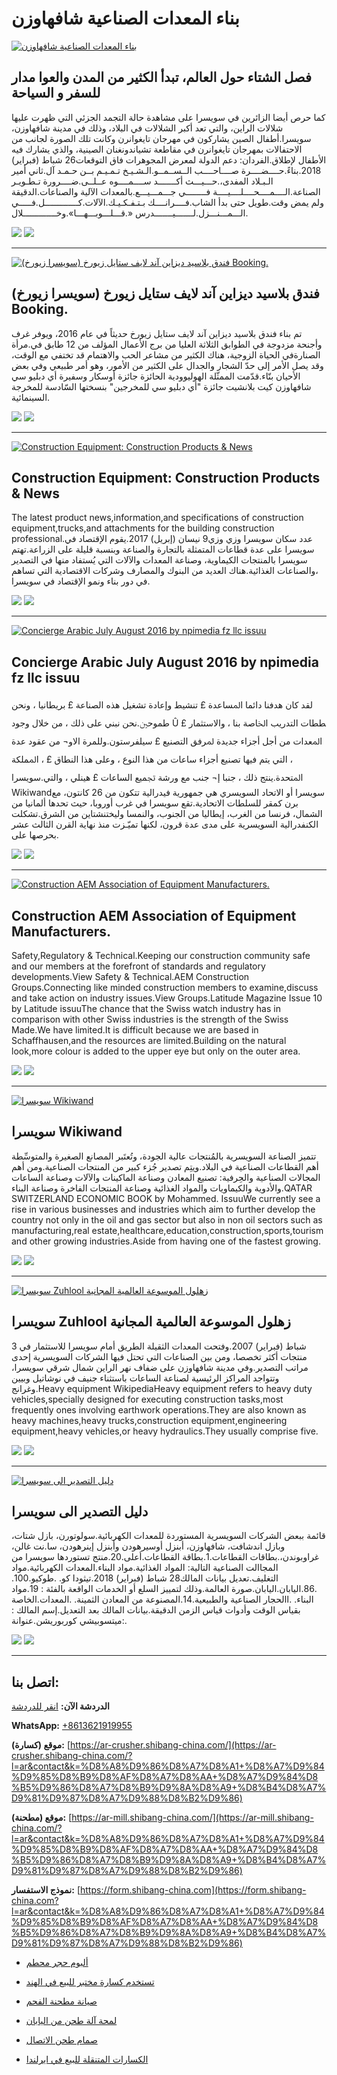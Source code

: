 # بناء المعدات الصناعية شافهاوزن

<a href="https://swt.shibang-china.com/?l=ar&img&k=%D8%A8%D9%86%D8%A7%D8%A1+%D8%A7%D9%84%D9%85%D8%B9%D8%AF%D8%A7%D8%AA+%D8%A7%D9%84%D8%B5%D9%86%D8%A7%D8%B9%D9%8A%D8%A9+%D8%B4%D8%A7%D9%81%D9%87%D8%A7%D9%88%D8%B2%D9%86" target="_blank">![بناء المعدات الصناعية شافهاوزن](http://static.shibang-china.com/all-800x300/1151.jpg)</a>

## فصل الشتاء حول العالم، تبدأ الكثير من المدن والعوا مدار للسفر و السياحة
كما حرص أيضا الزائرين في سويسرا على مشاهدة حالة التجمد الجزئي التي ظهرت عليها شلالات الراين، والتي تعد أكبر الشلالات في البلاد، وذلك في مدينة شافهاوزن، سويسرا.أطفال الصين يشاركون في مهرجان تايغوانرن وكانت تلك الصورة لجانب من الاحتفالات بمهرجان تايغوانرن في مقاطعة تشياندونغنان الصينية، والذي يشارك فيه الأطفال لإطلاق.اﻟﻔﺮدان: دﻋﻢ اﻟﺪوﻟﺔ ﻟﻤﻌﺮض اﻟﻤﺠﻮﻫﺮات ﻓﺎق اﻟﺘﻮﻗﻌﺎت26 شباط (فبراير) 2018.ﺑﻨﺎءً.ﺣــــﻀــــﺮة ﺻــــﺎﺣــــﺐ اﻟــﺴــﻤــﻮ.اﻟـﺸـﻴـﺦ ﺗـﻤـﻴـﻢ ﺑــﻦ ﺣـﻤـﺪ آل.ﺛﺎﻧﻲ أﻣﻴﺮ اﻟـﺒـﻼد اﻟﻤﻔﺪى،.ﺣـــﻴـــﺚ أﻛـــــــﺪ ﺳــــﻤــــﻮه ﻋــﻠــﻰ.ﺿــــﺮورة ﺗـﻄـﻮﻳـﺮ اﻟﺼﻨﺎﻋﺔ.اﻟــــﻤــــﺤــــﻠــــﻴــــﺔ ﻓــــــــﻲ ﺟـــﻤـــﻴـــﻊ.ﺑﺎﻟﻤﻌﺪات اﻵﻟﻴﺔ واﻟﺼﻨﺎﻋﺎت.اﻟﺪﻗﻴﻘﺔ وﻟﻢ ﻳﻤﺾ وﻗﺖ.ﻃﻮﻳﻞ ﺣﺘﻰ ﺑﺪأ اﻟﺸﺎب.ﻓــــﺮاﻧــــﻚ ﺑـﺘـﻔـﻜـﻴـﻚ.اﻵﻻت.ﻛـــــــــــــﻞ.ﻓـــــﻲ اﻟـــﻤـــﻨـــﺰل.ﻟـــــــﻴـــــــﺪرس «.ﻗـــﻠـــﻮﺑـــﻬـــﺎ».وﺧـــــــــــــﻼل.


<a href="https://whatsapp.shibangsoft.com/WhatsApp.php" target="_blank" title="WhatsApp">![](http://static.shibang-china.com/icon/whatsapp.png)</a> <a href="https://swt.shibang-china.com/?l=ar&icon&k=%D8%A8%D9%86%D8%A7%D8%A1+%D8%A7%D9%84%D9%85%D8%B9%D8%AF%D8%A7%D8%AA+%D8%A7%D9%84%D8%B5%D9%86%D8%A7%D8%B9%D9%8A%D8%A9+%D8%B4%D8%A7%D9%81%D9%87%D8%A7%D9%88%D8%B2%D9%86" target="_blank">![](http://static.shibang-china.com/icon/chat-ar.png)</a>

---

<a href="https://swt.shibang-china.com/?l=ar&img&k=%D8%A8%D9%86%D8%A7%D8%A1+%D8%A7%D9%84%D9%85%D8%B9%D8%AF%D8%A7%D8%AA+%D8%A7%D9%84%D8%B5%D9%86%D8%A7%D8%B9%D9%8A%D8%A9+%D8%B4%D8%A7%D9%81%D9%87%D8%A7%D9%88%D8%B2%D9%86" target="_blank">![فندق بلاسيد ديزاين آند لايف ستايل زيورخ (سويسرا زيورخ) Booking.](http://static.shibang-china.com/all-800x300/140.jpg)</a>

## فندق بلاسيد ديزاين آند لايف ستايل زيورخ (سويسرا زيورخ) Booking.
تم بناء فندق بلاسيد ديزاين آند لايف ستايل زيورخ حديثاً في عام 2016، ويوفر غرف وأجنحة مزدوجة في الطوابق الثلاثة العليا من برج الأعمال المؤلف من 12 طابق في.مرأة الصنارةفي الحياة الزوجية، هناك الكثير من مشاعر الحب والاهتمام قد تختفي مع الوقت، وقد يصل الأمر إلى حدّ الشجار والجدال على الكثير من الأمور، وهو أمر طبيعي وفي بعض الأحيان بنّاء.قدّمت الممثّلة الهوليوودية الحائزة جائزة أوسكار وسفيرة أي دبليو سي شافهاوزن كيت بلانشيت جائزة &quot;أي دبليو سي للمخرجين&quot; بنسختها السّادسة للمخرجة السينمائية.


<a href="https://whatsapp.shibangsoft.com/WhatsApp.php" target="_blank" title="WhatsApp">![](http://static.shibang-china.com/icon/whatsapp.png)</a> <a href="https://swt.shibang-china.com/?l=ar&icon&k=%D8%A8%D9%86%D8%A7%D8%A1+%D8%A7%D9%84%D9%85%D8%B9%D8%AF%D8%A7%D8%AA+%D8%A7%D9%84%D8%B5%D9%86%D8%A7%D8%B9%D9%8A%D8%A9+%D8%B4%D8%A7%D9%81%D9%87%D8%A7%D9%88%D8%B2%D9%86" target="_blank">![](http://static.shibang-china.com/icon/chat-ar.png)</a>

---

<a href="https://swt.shibang-china.com/?l=ar&img&k=%D8%A8%D9%86%D8%A7%D8%A1+%D8%A7%D9%84%D9%85%D8%B9%D8%AF%D8%A7%D8%AA+%D8%A7%D9%84%D8%B5%D9%86%D8%A7%D8%B9%D9%8A%D8%A9+%D8%B4%D8%A7%D9%81%D9%87%D8%A7%D9%88%D8%B2%D9%86" target="_blank">![Construction Equipment: Construction Products &amp; News](http://static.shibang-china.com/all-800x300/974.jpg)</a>

## Construction Equipment: Construction Products &amp; News
The latest product news,information,and specifications of construction equipment,trucks,and attachments for the building construction professional.عدد سكان سويسرا وزي وزي9 نيسان (إبريل) 2017.يقوم الإقتصاد في سويسرا على عدة قطاعات المتمثلة بالتجارة والصناعة وبنسبة قليلة على الزراعة.تهتم سويسرا بالمنتجات الكيماوية، وصناعة المعدات والآلات التي يُستفاد منها في التصدير ،والصناعات الغذائية.هناك العديد من البنوك والمصارف وشركات الاقتصادية التي تساهم في دور بناء ونمو الإقتصاد في سويسرا.


<a href="https://whatsapp.shibangsoft.com/WhatsApp.php" target="_blank" title="WhatsApp">![](http://static.shibang-china.com/icon/whatsapp.png)</a> <a href="https://swt.shibang-china.com/?l=ar&icon&k=%D8%A8%D9%86%D8%A7%D8%A1+%D8%A7%D9%84%D9%85%D8%B9%D8%AF%D8%A7%D8%AA+%D8%A7%D9%84%D8%B5%D9%86%D8%A7%D8%B9%D9%8A%D8%A9+%D8%B4%D8%A7%D9%81%D9%87%D8%A7%D9%88%D8%B2%D9%86" target="_blank">![](http://static.shibang-china.com/icon/chat-ar.png)</a>

---

<a href="https://swt.shibang-china.com/?l=ar&img&k=%D8%A8%D9%86%D8%A7%D8%A1+%D8%A7%D9%84%D9%85%D8%B9%D8%AF%D8%A7%D8%AA+%D8%A7%D9%84%D8%B5%D9%86%D8%A7%D8%B9%D9%8A%D8%A9+%D8%B4%D8%A7%D9%81%D9%87%D8%A7%D9%88%D8%B2%D9%86" target="_blank">![Concierge Arabic July August 2016 by npimedia fz llc issuu](http://static.shibang-china.com/all-800x300/1467.jpg)</a>

## Concierge Arabic July August 2016 by npimedia fz llc issuu
ﻟﻘﺪ ﻛﺎن ﻫﺪﻓﻨﺎ داﺋﻤﺎ اﳌﺴﺎﻋﺪة £ ﺗﻨﺸﻴﻂ وإﻋﺎدة ﺗﺸﻐﻴﻞ ﻫﺬه اﻟﺼﻨﺎﻋﺔ £ ﺑﺮﻳﻄﺎﻧﻴﺎ ، وﻧﺤﻦ ﻃﻤﻮﺣﲔ.ﻧﺤﻦ ﻧﺒﻨﻲ ﻋﻠﻰ ذﻟﻚ ، ﻣﻦ ﺧﻼل وﺟﻮد Û ﻄﻄﺎت اﻟﺘﺪرﻳﺐ اﳋﺎﺻﺔ ﺑﻨﺎ ، واﻻﺳﺘﺜﻤﺎر £ اﳌﻌﺪات ﻣﻦ أﺟﻞ أﺟﺰاء ﺟﺪﻳﺪة ﳌﺮﻓﻖ اﻟﺘﺼﻨﻴﻊ £ ﺳﻴﻠﻔﺮﺳﺘﻮن.وﻟﻠﻤﺮة اﻻو¬ ﻣﻦ ﻋﻘﻮد ﻋﺪة ، اﻟﺘﻲ ﻳﺘﻢ ﻓﻴﻬﺎ ﺗﺼﻨﻴﻊ أﺟﺰاء ﺳﺎﻋﺎت ﻣﻦ ﻫﺬا اﻟﻨﻮع ، وﻋﻠﻰ ﻫﺬا اﻟﻨﻄﺎق £ ، اﳌﻤﻠﻜﺔ اﳌﺘﺤﺪة.ﻳﻨﺘﺞ ذﻟﻚ ، ﺟﻨﺒﺎ إ¬ ﺟﻨﺐ ﻣﻊ ورﺷﺔ ﲡﻤﻴﻊ اﻟﺴﺎﻋﺎت £ ﻫﻴﻨﻠﻲ ، واﻟﺘﻲ.سويسرا Wikiwandسويسرا أو الاتحاد السويسري هي جمهورية فيدرالية تتكون من 26 كانتون، مع برن كمقر للسلطات الاتحادية.تقع سويسرا في غرب أوروبا، حيث تحدها ألمانيا من الشمال، فرنسا من الغرب، إيطاليا من الجنوب، والنمسا وليختنشتاين من الشرق.تشكلت الكنفدرالية السويسرية على مدى عدة قرون، لكنها تميّـزت منذ نهاية القرن الثالث عشر بحرصها على.


<a href="https://whatsapp.shibangsoft.com/WhatsApp.php" target="_blank" title="WhatsApp">![](http://static.shibang-china.com/icon/whatsapp.png)</a> <a href="https://swt.shibang-china.com/?l=ar&icon&k=%D8%A8%D9%86%D8%A7%D8%A1+%D8%A7%D9%84%D9%85%D8%B9%D8%AF%D8%A7%D8%AA+%D8%A7%D9%84%D8%B5%D9%86%D8%A7%D8%B9%D9%8A%D8%A9+%D8%B4%D8%A7%D9%81%D9%87%D8%A7%D9%88%D8%B2%D9%86" target="_blank">![](http://static.shibang-china.com/icon/chat-ar.png)</a>

---

<a href="https://swt.shibang-china.com/?l=ar&img&k=%D8%A8%D9%86%D8%A7%D8%A1+%D8%A7%D9%84%D9%85%D8%B9%D8%AF%D8%A7%D8%AA+%D8%A7%D9%84%D8%B5%D9%86%D8%A7%D8%B9%D9%8A%D8%A9+%D8%B4%D8%A7%D9%81%D9%87%D8%A7%D9%88%D8%B2%D9%86" target="_blank">![Construction AEM Association of Equipment Manufacturers.](http://static.shibang-china.com/all-800x300/676.jpg)</a>

## Construction AEM Association of Equipment Manufacturers.
Safety,Regulatory &amp; Technical.Keeping our construction community safe and our members at the forefront of standards and regulatory developments.View Safety &amp; Technical.AEM Construction Groups.Connecting like minded construction members to examine,discuss and take action on industry issues.View Groups.Latitude Magazine Issue 10 by Latitude issuuThe chance that the Swiss watch industry has in comparison with other Swiss industries is the strength of the Swiss Made.We have limited.It is difficult because we are based in Schaffhausen,and the resources are limited.Building on the natural look,more colour is added to the upper eye but only on the outer area.


<a href="https://whatsapp.shibangsoft.com/WhatsApp.php" target="_blank" title="WhatsApp">![](http://static.shibang-china.com/icon/whatsapp.png)</a> <a href="https://swt.shibang-china.com/?l=ar&icon&k=%D8%A8%D9%86%D8%A7%D8%A1+%D8%A7%D9%84%D9%85%D8%B9%D8%AF%D8%A7%D8%AA+%D8%A7%D9%84%D8%B5%D9%86%D8%A7%D8%B9%D9%8A%D8%A9+%D8%B4%D8%A7%D9%81%D9%87%D8%A7%D9%88%D8%B2%D9%86" target="_blank">![](http://static.shibang-china.com/icon/chat-ar.png)</a>

---

<a href="https://swt.shibang-china.com/?l=ar&img&k=%D8%A8%D9%86%D8%A7%D8%A1+%D8%A7%D9%84%D9%85%D8%B9%D8%AF%D8%A7%D8%AA+%D8%A7%D9%84%D8%B5%D9%86%D8%A7%D8%B9%D9%8A%D8%A9+%D8%B4%D8%A7%D9%81%D9%87%D8%A7%D9%88%D8%B2%D9%86" target="_blank">![سويسرا Wikiwand](http://static.shibang-china.com/all-800x300/1076.jpg)</a>

## سويسرا Wikiwand
تتميز الصناعة السويسرية بالمُنتجات عالية الجودة، وتُعتَبر المصانع الصغيرة والمتوسِّطة أهم القطاعات الصناعية في البلاد.ويتِم تصدير جُزء كبير من المنتجات الصناعية.ومن أهم المجالات الصناعية والحِرفية: تصنيع المعادن وصناعة الماكينات والآلات وصناعة الساعات والأدوية والكيماويات والمواد الغذائية وصناعة المنتجات الفاخرة وصناعة البناء.QATAR SWITZERLAND ECONOMIC BOOK by Mohammed. IssuuWe currently see a rise in various businesses and industries which aim to further develop the country not only in the oil and gas sector but also in non oil sectors such as manufacturing,real estate,healthcare,education,construction,sports,tourism and other growing industries.Aside from having one of the fastest growing.


<a href="https://whatsapp.shibangsoft.com/WhatsApp.php" target="_blank" title="WhatsApp">![](http://static.shibang-china.com/icon/whatsapp.png)</a> <a href="https://swt.shibang-china.com/?l=ar&icon&k=%D8%A8%D9%86%D8%A7%D8%A1+%D8%A7%D9%84%D9%85%D8%B9%D8%AF%D8%A7%D8%AA+%D8%A7%D9%84%D8%B5%D9%86%D8%A7%D8%B9%D9%8A%D8%A9+%D8%B4%D8%A7%D9%81%D9%87%D8%A7%D9%88%D8%B2%D9%86" target="_blank">![](http://static.shibang-china.com/icon/chat-ar.png)</a>

---

<a href="https://swt.shibang-china.com/?l=ar&img&k=%D8%A8%D9%86%D8%A7%D8%A1+%D8%A7%D9%84%D9%85%D8%B9%D8%AF%D8%A7%D8%AA+%D8%A7%D9%84%D8%B5%D9%86%D8%A7%D8%B9%D9%8A%D8%A9+%D8%B4%D8%A7%D9%81%D9%87%D8%A7%D9%88%D8%B2%D9%86" target="_blank">![سويسرا Zuhlool زهلول الموسوعة العالمية المجانية](http://static.shibang-china.com/all-800x300/1069.jpg)</a>

## سويسرا Zuhlool زهلول الموسوعة العالمية المجانية
3 شباط (فبراير) 2007.وفتحت المعدات الثقيلة الطريق أمام سويسرا للاستثمار في منتجات أكثر تخصصا، ومن بين الصناعات التي تحتل فيها الشركات السويسرية إحدى مراتب التصدير.وفي مدينة شافهاوزن على ضفاف نهر الراين شمال شرقي سويسرا، وتتواجد المراكز الرئيسية لصناعة الساعات باستثناء جنيف في نوشاتيل وبيين وغرانج.Heavy equipment WikipediaHeavy equipment refers to heavy duty vehicles,specially designed for executing construction tasks,most frequently ones involving earthwork operations.They are also known as heavy machines,heavy trucks,construction equipment,engineering equipment,heavy vehicles,or heavy hydraulics.They usually comprise five.


<a href="https://whatsapp.shibangsoft.com/WhatsApp.php" target="_blank" title="WhatsApp">![](http://static.shibang-china.com/icon/whatsapp.png)</a> <a href="https://swt.shibang-china.com/?l=ar&icon&k=%D8%A8%D9%86%D8%A7%D8%A1+%D8%A7%D9%84%D9%85%D8%B9%D8%AF%D8%A7%D8%AA+%D8%A7%D9%84%D8%B5%D9%86%D8%A7%D8%B9%D9%8A%D8%A9+%D8%B4%D8%A7%D9%81%D9%87%D8%A7%D9%88%D8%B2%D9%86" target="_blank">![](http://static.shibang-china.com/icon/chat-ar.png)</a>

---

<a href="https://swt.shibang-china.com/?l=ar&img&k=%D8%A8%D9%86%D8%A7%D8%A1+%D8%A7%D9%84%D9%85%D8%B9%D8%AF%D8%A7%D8%AA+%D8%A7%D9%84%D8%B5%D9%86%D8%A7%D8%B9%D9%8A%D8%A9+%D8%B4%D8%A7%D9%81%D9%87%D8%A7%D9%88%D8%B2%D9%86" target="_blank">![دليل التصدير الى سويسرا](http://static.shibang-china.com/all-800x300/402.jpg)</a>

## دليل التصدير الى سويسرا
قائمة ببعض الشركات السويسرية المستوردة للمعدات الكهربائية.سولوتورن، بازل شتات، وبازل اندشافت، شافهاوزن، أبنزل أوسيرهودن وأبنزل إينرهودن، سا.نت غالن، غراوبوندن،.بطاقات القطاعات.1.بطاقة القطاعات.أعلى.20.منتج تستوردها سويسرا من المجاالت الصناعية التالية: المواد الغذائية.مواد البناء.المعدات الكهربائية.مواد التغليف.تعديل بيانات المالك28 شباط (فبراير) 2018.تيثودا كو. .طوكيو.100. .86.اليابان.اليابان.صورة العالمة.وذلك لتمييز السلع أو الخدمات الواقعة بالفئة : 19.مواد البناء. .االحجار الصناعية والطبيعية.14.المصنوعة من المعادن الثمينة. .المعدات.الخاصة بقياس الوقت وأدوات قياس الزمن الدقيقة.بيانات المالك بعد التعديل.إسم المالك : ميتسوبيشي كوربوريشن.عنوانة:.


<a href="https://whatsapp.shibangsoft.com/WhatsApp.php" target="_blank" title="WhatsApp">![](http://static.shibang-china.com/icon/whatsapp.png)</a> <a href="https://swt.shibang-china.com/?l=ar&icon&k=%D8%A8%D9%86%D8%A7%D8%A1+%D8%A7%D9%84%D9%85%D8%B9%D8%AF%D8%A7%D8%AA+%D8%A7%D9%84%D8%B5%D9%86%D8%A7%D8%B9%D9%8A%D8%A9+%D8%B4%D8%A7%D9%81%D9%87%D8%A7%D9%88%D8%B2%D9%86" target="_blank">![](http://static.shibang-china.com/icon/chat-ar.png)</a>

---
## اتصل بنا:

**الدردشة الآن:** [انقر للدردشة](https://swt.shibang-china.com?l=ar&contact&k=%D8%A8%D9%86%D8%A7%D8%A1+%D8%A7%D9%84%D9%85%D8%B9%D8%AF%D8%A7%D8%AA+%D8%A7%D9%84%D8%B5%D9%86%D8%A7%D8%B9%D9%8A%D8%A9+%D8%B4%D8%A7%D9%81%D9%87%D8%A7%D9%88%D8%B2%D9%86)

**WhatsApp:**  [+8613621919955](https://whatsapp.shibangsoft.com/WhatsApp.php)

**موقع (كسارة):** [https://ar-crusher.shibang-china.com/](https://ar-crusher.shibang-china.com/?l=ar&contact&k=%D8%A8%D9%86%D8%A7%D8%A1+%D8%A7%D9%84%D9%85%D8%B9%D8%AF%D8%A7%D8%AA+%D8%A7%D9%84%D8%B5%D9%86%D8%A7%D8%B9%D9%8A%D8%A9+%D8%B4%D8%A7%D9%81%D9%87%D8%A7%D9%88%D8%B2%D9%86)

**موقع (مطحنة):** [https://ar-mill.shibang-china.com/](https://ar-mill.shibang-china.com/?l=ar&contact&k=%D8%A8%D9%86%D8%A7%D8%A1+%D8%A7%D9%84%D9%85%D8%B9%D8%AF%D8%A7%D8%AA+%D8%A7%D9%84%D8%B5%D9%86%D8%A7%D8%B9%D9%8A%D8%A9+%D8%B4%D8%A7%D9%81%D9%87%D8%A7%D9%88%D8%B2%D9%86)

**نموذج الاستفسار:** [https://form.shibang-china.com](https://form.shibang-china.com?l=ar&contact&k=%D8%A8%D9%86%D8%A7%D8%A1+%D8%A7%D9%84%D9%85%D8%B9%D8%AF%D8%A7%D8%AA+%D8%A7%D9%84%D8%B5%D9%86%D8%A7%D8%B9%D9%8A%D8%A9+%D8%B4%D8%A7%D9%81%D9%87%D8%A7%D9%88%D8%B2%D9%86)

* [ألبوم حجر محطم](../29/%D8%A3%D9%84%D8%A8%D9%88%D9%85%20%D8%AD%D8%AC%D8%B1%20%D9%85%D8%AD%D8%B7%D9%85.md)

* [تستخدم كسارة مختبر للبيع في الهند](../30/%D8%AA%D8%B3%D8%AA%D8%AE%D8%AF%D9%85%20%D9%83%D8%B3%D8%A7%D8%B1%D8%A9%20%D9%85%D8%AE%D8%AA%D8%A8%D8%B1%20%D9%84%D9%84%D8%A8%D9%8A%D8%B9%20%D9%81%D9%8A%20%D8%A7%D9%84%D9%87%D9%86%D8%AF.md)

* [صيانة مطحنة الفحم](../28/%D8%B5%D9%8A%D8%A7%D9%86%D8%A9%20%D9%85%D8%B7%D8%AD%D9%86%D8%A9%20%D8%A7%D9%84%D9%81%D8%AD%D9%85.md)

* [لمحة آلة طحن من اليابان](../27/%D9%84%D9%85%D8%AD%D8%A9%20%D8%A2%D9%84%D8%A9%20%D8%B7%D8%AD%D9%86%20%D9%85%D9%86%20%D8%A7%D9%84%D9%8A%D8%A7%D8%A8%D8%A7%D9%86.md)

* [صمام طحن الاتصال](../30/%D8%B5%D9%85%D8%A7%D9%85%20%D8%B7%D8%AD%D9%86%20%D8%A7%D9%84%D8%A7%D8%AA%D8%B5%D8%A7%D9%84.md)

* [الكسارات المتنقلة للبيع في ايرلندا](../29/%D8%A7%D9%84%D9%83%D8%B3%D8%A7%D8%B1%D8%A7%D8%AA%20%D8%A7%D9%84%D9%85%D8%AA%D9%86%D9%82%D9%84%D8%A9%20%D9%84%D9%84%D8%A8%D9%8A%D8%B9%20%D9%81%D9%8A%20%D8%A7%D9%8A%D8%B1%D9%84%D9%86%D8%AF%D8%A7.md)